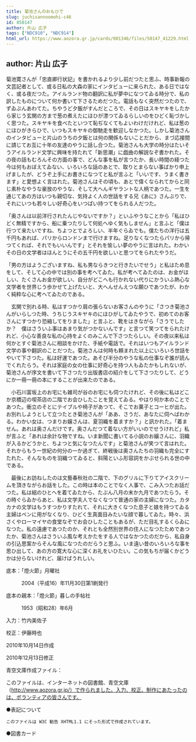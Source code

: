 ```yaml
---
title: 菊池さんのおもひで
slug: juchisannoomohi-c46
id: 050147
author: 片山 広子
tags: ["NDC910", "NDC914"]
html_url: https://www.aozora.gr.jp/cards/001346/files/50147_41229.html
---
```


## author: 片山 広子

菊池寛さんが「忠直卿行状記」を書かれるより少し前だつたと思ふ、時事新報の文芸記者として、或る日私の大森の家にインタビューに来られた、ある日ではなく、或る夜だつた。アイルランド物の翻訳に私が夢中になつてゐる時分で、私の訳したものについて何か書いて下さるためだつた。電話もなく突然だつたので、ずゐぶんあわてた。ちやうど夕飯がすんだところで、その日はスキヤキをしたから家じう玄関の方まで葱の煮えたにほひが漂つてゐるらしいのをひどく恥づかしく思つた。スキヤキを食べたといつて恥ぢなくてもよいわけだけれど、私は葱のにほひがきらひで、いつもスキヤキの御馳走を歓迎しなかつた。しかし菊池さんのインタビューと片山のうちの夕飯とは何の関係もないことだから、まづ応接間に請じてお互に十年の友達のやうに話し合つた。菊池さんも大学の時分はたいそうアイルランド文学に興味を持たれて「新思潮」に戯曲の解説なぞ書かれた。その夜の話もむろんその方面の事で、どんな事を私が言つたか、長い時間の経つた今は何もおぼえてゐない、いろいろな話のあとで、取りとまらない事ばかり申上げましたが、どうぞ上手にお書きになつてと私が言ふと「いいです、うまく書きます」と愛想よく言はれた。菊池さんはその頃も、あとで偉くなられてからと同じ素朴なやうな豪放のやうな、そして大へんギヤラントな人柄であつた。一生を通じてあの方はいつも親切な、気持よく人の世話をする兄《あに》さんぶりで、それにいつも若々しい好奇心をいつぱい持つてをられる人だつた。

「奥さんは以前洋行されたんじやないですか？」といふやうなことから「私はひどく無精ですから、船に乗つたりして何処へゆく気もしません」と言ふと「僕は行つて来たいですね、ちよつとでよろしい、半年ぐらゐでも。僕たちの洋行は五千円もあれば、パリからロンドンまで行けますね。足りなくなつたらパリから帰つてくれば、それでもいいんです」とそれを愉しい夢のやうに言はれた。わかいその日の文学者はほんとうにその五千円を欲しいと思つてをられたやうだ。

「男の方はようございますね、私も男ならきつと行きたいでせう」と私はため息をして、そして心の中では別の事を考へてゐた。私が考へてゐたのは、お金がほしい、たくさんお金が欲しい、自分がどこへも行かれない代りにかういふ熱心な文学者を世界じう歩かせて上げたいと、大へんせんえつな願ひであつたが、わかく純粋な心に考へてゐたのである。

　玄関で別れる時、私はすつかり肩の張らないお客さんのやうに「さつき菊池さんがいらしつた時、うちじうスキヤキのにほひがしてゐたやうで、初めてのお客さんにすつかり恐縮してをりました」と言ふと、靴をはきながら「さうでしたか？　僕はさういふ事はあまり気がつかないんです」と言つて笑つてをられたけれど、小心な善良な私の心持をよくのみこんで下さつたらしい。その夜以来私は何かとすぐ菊池さんに相談をかけた、手紙や電話で。それはいつもアイルランド文学の事や翻訳のことだつた。菊池さんは何時も頼まれた以上にいろいろ世話をやいて下さつた。私は好運であつた。あそび半分のやうな私の仕事なぞ誰が読んでくれたらう。それは家庭の女の仕事に好奇心を持つ人もゐたかもしれないが、菊池さんが序文を書いて下さつたり出版書店の紹介をして下さつたりして、どうにか一冊一冊の本にすることが出来たのである。

　小石川富坂上のお宅にも雑司が谷のお宅にも伺つたけれど、その後に私はどこか京橋辺の喫茶店の二階でお会ひしたことを覚えてゐる。やはり何か本のことであつた。衝立のそとにテイブルや椅子があつて、そこでお菓子とコーヒが出た。お別れしようとして立つたとき菊池さんが「ああ、さうだ、あなたに伺へばわかる。わかい女は、つまりお嬢さんは、夏羽織を着ますか？」と訊かれた。「着ません。あれは奥さんだけです。奥さんだつて着ない方がいいのでせうけれど」私が言ふと「あれは余計な物ですね。いま新聞に書いてる小説のお嬢さんに、羽織が入るかどうかと、ちよつと気になつたんです」と菊池さんが笑つて言はれた。それからもう一世紀の何分の一か過ぎて、終戦後は奥さんたちの羽織も完全にすたれた、そんなものを羽織つてゐると、斜陽といふ形容詞をかぶせられる世の中である。

　最後にお訪ねしたのは文藝春秋社の二階で、下のグリルに下りてアイスクリームを頂きながらお話をした。この時は本のことでなく人事で、こみ入つたお話だつた。私は絽のひとへを着てゐたから、たぶん八月の末か九月であつたらう。その時ぐらゐからあと、私は文学夫人でなくなつて普通の家の主婦になつた。カタカナの文学はもうすつかりすたれて、それに大きくなつた息子と娘を持つてゐる主婦はペンに用がなくなり、ひどく生真面目みたいな顔で暮してゐた。時々、浜さくやローマイヤの食堂なぞでお会ひしたこともあるが、ただ目礼するくらゐになつた。私の遠慮であつたのか、それとも全然別世界の住人になつたためであつたか、菊池さんはさういふ風な考えかたをする人ではなかつたのだから、私自身の引込思案からそんな風になつたのだらうと思ふ。いま遠い昔のいろいろな事を思ひ出して、あの方の寛大な心に深くお礼をいひたい。この気もちが届くかどうかは分らないけれど、届けばうれしい。













底本：「燈火節」月曜社

　　　2004（平成16）年11月30日第1刷発行

底本の親本：「燈火節」暮しの手帖社

　　　1953（昭和28）年6月

入力：竹内美佐子

校正：伊藤時也

2010年10月14日作成

2010年12月13日修正

青空文庫作成ファイル：

このファイルは、インターネットの図書館、青空文庫（http://www.aozora.gr.jp/）で作られました。入力、校正、制作にあたったのは、ボランティアの皆さんです。











●表記について


	このファイルは W3C 勧告 XHTML1.1 にそった形式で作成されています。







●図書カード